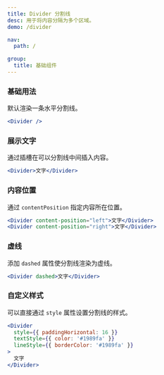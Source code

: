 ```yaml
---
title: Divider 分割线
desc: 用于将内容分隔为多个区域。
demo: /divider

nav:
  path: /

group:
  title: 基础组件
---
```


### 基础用法

默认渲染一条水平分割线。

```jsx
<Divider />
```

### 展示文字

通过插槽在可以分割线中间插入内容。

```jsx
<Divider>文字</Divider>
```

### 内容位置

通过 `contentPosition` 指定内容所在位置。

```jsx
<Divider content-position="left">文字</Divider>
<Divider content-position="right">文字</Divider>
```

### 虚线

添加 `dashed` 属性使分割线渲染为虚线。

```jsx
<Divider dashed>文字</Divider>
```

### 自定义样式

可以直接通过 `style` 属性设置分割线的样式。

```jsx
<Divider
  style={{ paddingHorizontal: 16 }}
  textStyle={{ color: '#1989fa' }}
  lineStyle={{ borderColor: '#1989fa' }}
>
  文字
</Divider>
```
